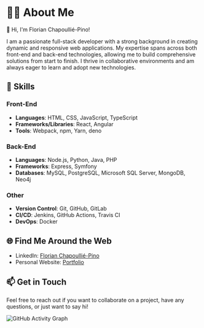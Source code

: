 # 🧑‍💻 About Me

👋 Hi, I'm Florian Chapoullié-Pino!

I am a passionate full-stack developer with a strong background in creating dynamic and responsive web applications. My expertise spans across both front-end and back-end technologies, allowing me to build comprehensive solutions from start to finish. I thrive in collaborative environments and am always eager to learn and adopt new technologies.

## 🚀 Skills

### Front-End
- **Languages**: HTML, CSS, JavaScript, TypeScript
- **Frameworks/Libraries**: React, Angular
- **Tools**: Webpack, npm, Yarn, deno

### Back-End
- **Languages**: Node.js, Python, Java, PHP
- **Frameworks**: Express, Symfony
- **Databases**: MySQL, PostgreSQL, Microsoft SQL Server, MongoDB, Neo4j

### Other
- **Version Control**: Git, GitHub, GitLab
- **CI/CD**: Jenkins, GitHub Actions, Travis CI
- **DevOps**: Docker

## 🌐 Find Me Around the Web

- LinkedIn: [Florian Chapoullié-Pino](https://www.linkedin.com/in/florianpino/)
- Personal Website: [Portfolio](https://fchapoulliep.github.io/portfolio/)

## 📫 Get in Touch

Feel free to reach out if you want to collaborate on a project, have any questions, or just want to say hi!

![GitHub Activity Graph](https://activity-graph.herokuapp.com/graph?username=fchapoulliep&theme=github)

